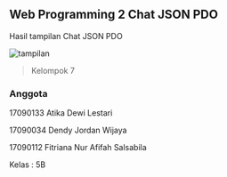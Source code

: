 ## Web Programming 2 Chat JSON PDO

Hasil tampilan Chat JSON PDO

![tampilan](https://user-images.githubusercontent.com/35665037/69961058-88c4ab00-153d-11ea-8098-ebfc4f5b6dd5.PNG)

>Kelompok 7

### Anggota
17090133 Atika Dewi Lestari

17090034 Dendy Jordan Wijaya

17090112 Fitriana Nur Afifah Salsabila

Kelas : 5B
